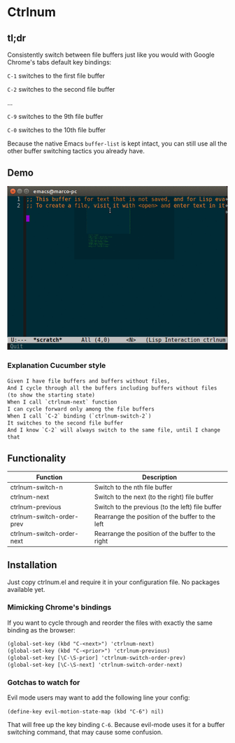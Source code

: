 # Ctrlnum

## tl;dr

Consistently switch between file buffers just like you would with
Google Chrome's tabs default key bindings:

`C-1` switches to the first file buffer

`C-2` switches to the second file buffer

...

`C-9` switches to the 9th file buffer

`C-0` switches to the 10th file buffer

Because the native Emacs `buffer-list` is kept intact, you can still use all
the other buffer switching tactics you already have.

## Demo

![ctrlnum demo](https://github.com/marcofognog/ctrlnum/blob/master/demo.gif)

### Explanation Cucumber style

```
Given I have file buffers and buffers without files,
And I cycle through all the buffers including buffers without files (to show the starting state)
When I call `ctrlnum-next` function
I can cycle forward only among the file buffers
When I call `C-2` binding (`ctrlnum-switch-2`)
It switches to the second file buffer
And I know `C-2` will always switch to the same file, until I change that
```

## Functionality

 Function                  | Description                                       |
---------------------------|---------------------------------------------------|
 ctrlnum-switch-n          | Switch to the nth file buffer                     |
 ctrlnum-next              | Switch to the next (to the right) file buffer     |
 ctrlnum-previous          | Switch to the previous (to the left) file buffer  |
 ctrlnum-switch-order-prev | Rearrange the position of the buffer to the left  |
 ctrlnum-switch-order-next | Rearrange the position of the buffer to the right |

## Installation

Just copy ctrlnum.el and require it in your configuration file. No packages available yet.

### Mimicking Chrome's bindings

If you want to cycle through and reorder the files with exactly the same binding as the browser:

```
(global-set-key (kbd "C-<next>") 'ctrlnum-next)
(global-set-key (kbd "C-<prior>") 'ctrlnum-previous)
(global-set-key [\C-\S-prior] 'ctrlnum-switch-order-prev)
(global-set-key [\C-\S-next] 'ctrlnum-switch-order-next)
```

### Gotchas to watch for

Evil mode users may want to add the following line your config:

`(define-key evil-motion-state-map (kbd "C-6") nil)`

That will free up the key binding `C-6`. Because evil-mode uses it for a buffer switching command, that may cause some confusion.